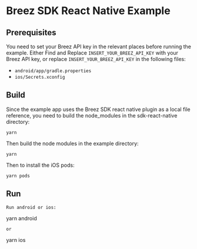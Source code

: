 # Breez SDK React Native Example

## Prerequisites
You need to set your Breez API key in the relevant places before running the example.
Either Find and Replace `INSERT_YOUR_BREEZ_API_KEY` with your Breez API key, 
or replace `INSERT_YOUR_BREEZ_API_KEY` in the following files:
* `android/app/gradle.properties`
* `ios/Secrets.xconfig`

## Build
Since the example app uses the Breez SDK react native plugin as a local file reference, you need to build the node_modules in the sdk-react-native directory:
```
yarn
```
Then build the node modules in the example directory:
```
yarn
```
Then to install the iOS pods:
```
yarn pods
```

## Run
```
Run android or ios:
```
yarn android
```
or 
```
yarn ios
```
